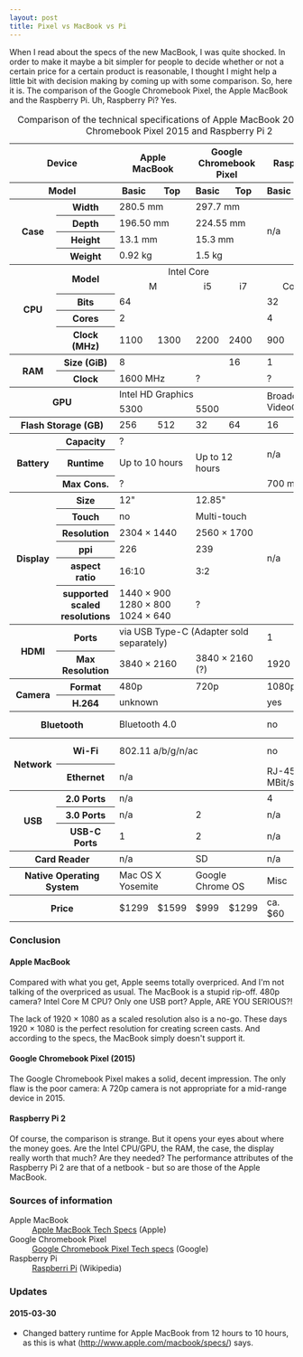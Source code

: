 ```yaml
---
layout: post
title: Pixel vs MacBook vs Pi
---
```


When I read about the specs of the new MacBook, I was quite shocked.
In order to make it maybe a bit simpler for people to decide whether or not a certain price for a certain product is reasonable, I thought I might help a little bit with decision making by coming up with some comparison.
So, here it is.
The comparison of the Google Chromebook Pixel, the Apple MacBook and the Raspberry Pi.
Uh, Raspberry Pi?
Yes.

<table class="bordertable">
    <caption>Comparison of the technical specifications of Apple MacBook 2015, Google Chromebook Pixel 2015 and Raspberry Pi 2</caption>
    <colgroup span="2" />
    <colgroup span="6" />
    <thead>
        <tr>
            <th colspan="2">Device</th>
            <th colspan="2">Apple MacBook</th>
            <th colspan="2">Google Chromebook Pixel</th>
            <th colspan="2">Raspberry Pi 2</th>
        </tr>
        <tr>
            <th colspan="2">Model</th>
            <th>Basic</th>
            <th>Top</th>
            <th>Basic</th>
            <th>Top</th>
            <th>Basic</th>
            <th>Top</th>
        </tr>
    </thead>
    <tbody>
        <tr>
            <th rowspan="4">Case</th>
            <th>Width</th>
            <td colspan="2">280.5 mm</td>
            <td colspan="2">297.7 mm</td>
            <td rowspan="4" colspan="2" class="na">n/a</td>
        </tr>
        <tr>
            <th>Depth</th>
            <td colspan="2">196.50 mm</td>
            <td colspan="2">224.55 mm</td>
        </tr>
        <tr>
            <th>Height</th>
            <td colspan="2">13.1 mm</td>
            <td colspan="2">15.3 mm</td>
        </tr>
        <tr>
            <th>Weight</th>
            <td colspan="2">0.92 kg</td>
            <td colspan="2">1.5 kg</td>
        </tr>
    </tbody>
    <tbody>
        <tr>
            <th rowspan="5">CPU</th>
            <th rowspan="2">Model</th>
            <td colspan="4" style="text-align: center;">Intel Core</td>
            <td colspan="2" style="text-align: center;">ARM</td>
        </tr>
        <tr>
            <td style="text-align: center;" colspan="2">M</td>
            <td style="text-align: center;">i5</td>
            <td style="text-align: center;">i7</td>
            <td style="text-align: center;" colspan="2">Cortex-A7</td>
        </tr>
        <tr>
            <th>Bits</th>
            <td colspan="4">64</td>
            <td colspan="2">32</td>
        </tr>
        <tr>
            <th>Cores</th>
            <td colspan="4">2</td>
            <td colspan="2">4</td>
        </tr>
        <tr>
            <th>Clock (MHz)</th>
            <td>1100</td>
            <td>1300</td>
            <td>2200</td>
            <td>2400</td>
            <td colspan="2">900</td>
        </tr>
    </tbody>
    <tbody>
        <tr>
            <th rowspan="2">RAM</th>
            <th>Size (GiB)</th>
            <td colspan="3">8</td>
            <td>16</td>
            <td colspan="2">1</td>
        </tr>
        <tr>
            <th>Clock</th>
            <td colspan="2">1600 MHz</td>
            <td colspan="2">?</td>
            <td colspan="2">?</td>
        </tr>
    </tbody>
    <tbody>
        <tr>
            <th rowspan="2" colspan="2">GPU</th>
            <td colspan="4">Intel HD Graphics</td>
            <td colspan="2" rowspan="2">Broadcom VideoCore IV</td>
        </tr>
        <tr>
            <td colspan="2">5300</td>
            <td colspan="2">5500</td>
        </tr>
    </tbody>
    <tbody>
        <tr>
            <th colspan="2">Flash Storage (GB)</th>
            <td>256</td>
            <td>512</td>
            <td>32</td>
            <td>64</td>
            <td>16</td>
            <td>128</td>
        </tr>
    </tbody>
    <tbody>
        <tr>
            <th rowspan="3">Battery</th>
            <th>Capacity</th>
            <td colspan="4">?</td>
            <td colspan="2" rowspan="2" class="na">n/a</td>
        </tr>
        <tr>
            <th>Runtime</th>
            <td colspan="2">Up to 10 hours</td>
            <td colspan="2">Up to 12 hours</td>
        </tr>
        <tr>
            <th>Max Cons.</th>
            <td colspan="4">?</td>
            <td colspan="2">700 ma</td>
        </tr>
    </tbody>
    <tbody>
        <tr>
            <th rowspan="6">Display</th>
            <th>Size</th>
            <td colspan="2">12"</td>
            <td colspan="2">12.85"</td>
            <td rowspan="6" colspan="2" class="na">n/a</td>
        </tr>
        <tr>
            <th>Touch</th>
            <td colspan="2">no</td>
            <td colspan="2">Multi-touch</td>
        </tr>
        <tr>
            <th>Resolution</th>
            <td colspan="2">2304 × 1440</td>
            <td colspan="2">2560 × 1700</td>
        </tr>
        <tr>
            <th>ppi</th>
            <td colspan="2">226</td>
            <td colspan="2">239</td>
        </tr>
        <tr>
            <th>aspect ratio</th>
            <td colspan="2">16:10</td>
            <td colspan="2">3:2</td>
        </tr>
        <tr>
            <th>supported<br />scaled<br />resolutions</th>
            <td colspan="2">1440 × 900<br />1280 × 800<br />1024 × 640</td>
            <td colspan="2">?</td>
        </tr>
    </tbody>
    <tbody>
        <tr>
            <th rowspan="2">HDMI</th>
            <th>Ports</th>
            <td colspan="4">via USB Type-C (Adapter sold separately)</td>
            <td colspan="2">1</td>
        </tr>
        <tr>
            <th>Max Resolution</th>
            <td colspan="2">3840 × 2160</td>
            <td colspan="2">3840 × 2160 (?)</td>
            <td colspan="2">1920 × 1200</td>
        </tr>
    </tbody>
    <tbody>
        <tr>
            <th rowspan="2">Camera</th>
            <th>Format</th>
            <td colspan="2">480p</td>
            <td colspan="2">720p</td>
            <td colspan="2">1080p</td>
        </tr>
        <tr>
            <th>H.264</th>
            <td colspan="4">unknown</td>
            <td colspan="2">yes</td>
        </tr>
    </tbody>
    <tbody>
        <tr>
            <th colspan="2">Bluetooth</th>
            <td colspan="4">Bluetooth 4.0</td>
            <td>no</td>
            <td>Bluetooth 4.0</td>
        </tr>
    </tbody>
    <tbody>
        <tr>
            <th rowspan="2">Network</th>
            <th>Wi-Fi</th>
            <td colspan="4">802.11 a/b/g/n/ac</td>
            <td>no</td>
            <td>802.11 a/b/g/n/ac</td>
        </tr>
        <tr>
            <th>Ethernet</th>
            <td colspan="4" class="na">n/a</td>
            <td colspan="2">RJ-45 100 MBit/s</td>
        </tr>
    </tbody>
    <tbody>
        <tr>
            <th rowspan="3">USB</th>
            <th>2.0 Ports</th>
            <td colspan="4" class="na">n/a</td>
            <td>4</td>
            <td>2</td>
        </tr>
        <tr>
            <th>3.0 Ports</th>
            <td colspan="2" class="na">n/a</td>
            <td colspan="2">2</td>
            <td colspan="2" class="na">n/a</td>
        </tr>
        <tr>
            <th>USB-C Ports</th>
            <td colspan="2">1</td>
            <td colspan="2">2</td>
            <td colspan="2" class="na">n/a</td>
        </tr>
    </tbody>
    <tbody>
        <tr>
            <th colspan="2">Card Reader</th>
            <td colspan="2">n/a</td>
            <td colspan="2">SD</td>
            <td colspan="2">n/a</td>
        </tr>
    </tbody>
    <tbody>
        <tr>
            <th colspan="2">Native Operating System</th>
            <td colspan="2">Mac OS X Yosemite</td>
            <td colspan="2">Google Chrome OS</td>
            <td colspan="2">Misc</td>
        </tr>
    </tbody>
    <tbody>
        <tr>
            <th colspan="2">Price</th>
            <td>$1299</td>
            <td>$1599</td>
            <td>$999</td>
            <td>$1299</td>
            <td>ca. $60</td>
            <td>ca. $100</td>
        </tr>
    </tbody>
</table>

### Conclusion

#### Apple MacBook
Compared with what you get, Apple seems totally overpriced.
And I'm not talking of the overpriced as usual.
The MacBook is a stupid rip-off.
480p camera? Intel Core M CPU? Only one USB port? Apple, ARE YOU SERIOUS?!

The lack of 1920 × 1080 as a scaled resolution also is a no-go.
These days 1920 × 1080 is the perfect resolution for creating screen casts.
And according to the specs, the MacBook simply doesn't support it.

#### Google Chromebook Pixel (2015)
The Google Chromebook Pixel makes a solid, decent impression.
The only flaw is the poor camera: A 720p camera is not appropriate for a mid-range device in 2015.

#### Raspberry Pi 2
Of course, the comparison is strange.
But it opens your eyes about where the money goes.
Are the Intel CPU/GPU, the RAM, the case, the display really worth that much?
Are they needed?
The performance attributes of the Raspberry Pi 2 are that of a netbook - but so are those of the Apple MacBook.

### Sources of information
<dl>
<dt>Apple MacBook</dt>
<dd><a href="http://www.apple.com/macbook/specs/">Apple MacBook Tech Specs</a> (Apple)</dd>
<dt>Google Chromebook Pixel</dt>
<dd><a href="http://www.google.com/chromebook/pixel/">Google Chromebook Pixel Tech specs</a> (Google)</dd>
<dt>Raspberry Pi</dt>
<dd><a href="http://en.wikipedia.org/wiki/Raspberry_Pi">Raspberri Pi</a> (Wikipedia)</dd>
</dl>

### Updates

#### 2015-03-30
- Changed battery runtime for Apple MacBook from 12 hours to 10 hours, as this is what (http://www.apple.com/macbook/specs/) says.
